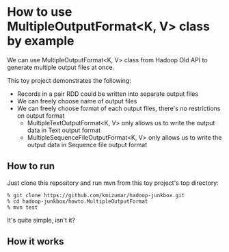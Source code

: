 # How to use MultipleOutputFormat&lt;K, V&gt; class by example
We can use MultipleOutputFormat&lt;K, V&gt; class from Hadoop Old API to generate multiple output files at once.

This toy project demonstrates the following: 
- Records in a pair RDD could be written into separate output files
- We can freely choose name of output files
- We can freely choose format of each output files, there's no restrictions on output format
  - MultipleTextOutputFormat&lt;K, V&gt; only allows us to write the output data in Text output format
  - MultipleSequenceFileOutputFormat&lt;K, V&gt; only allows us to write the output data in Sequence file output format

## How to run
Just clone this repository and run mvn from this toy project's top directory:
```
% git clone https://github.com/kmizumar/hadoop-junkbox.git
% cd hadoop-junkbox/howto.MultipleOutputFormat
% mvn test
```
It's quite simple, isn't it?

## How it works
